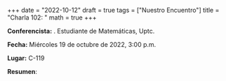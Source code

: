 +++
date  = "2022-10-12"
draft = true
tags  = ["Nuestro Encuentro"]
title = "Charla 102: "
math  = true
+++


**Conferencista:**  . Estudiante de Matemáticas, Uptc.

**Fecha:** Miércoles 19 de octubre de 2022, 3:00 p.m.

**Lugar:** C-119

**Resumen**: 

